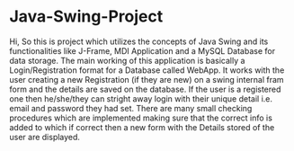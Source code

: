 # Java-Swing-Project

Hi, So this is project which utilizes the concepts of Java Swing and its functionalities like J-Frame, MDI Application and a MySQL Database for data storage.
The main working of this application is basically a Login/Registration format for a Database called WebApp.
It works with the user creating a new Registration (if they are new) on a swing internal fram form and the details are saved on the database.
If the user is a registered one then he/she/they can stright away login with their unique detail i.e. email and password they had set.
There are many small checking procedures which are implemented making sure that the correct info is added to which if correct then a new form with the Details stored of the user are displayed.
